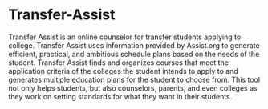 # Transfer-Assist
Transfer Assist is an online counselor for transfer students applying to college. Transfer Assist uses information provided by Assist.org to generate efficient, practical, and ambitious schedule plans based on the needs of the student. Transfer Assist finds and organizes courses that meet the application criteria of the colleges the student intends to apply to and generates multiple education plans for the student to choose from. This tool not only helps students, but also counselors, parents, and even colleges as they work on setting standards for what they want in their students.

